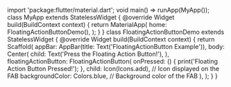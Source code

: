 import 'package:flutter/material.dart';
void main() => runApp(MyApp());
class MyApp extends StatelessWidget {
@override
 Widget build(BuildContext context) {
 return MaterialApp(
 home: FloatingActionButtonDemo(),
 );
 }
}
class FloatingActionButtonDemo extends StatelessWidget {
 @override
 Widget build(BuildContext context) {
 return Scaffold(
 appBar: AppBar(title: Text('FloatingActionButton Example')),
 body: Center(
 child: Text('Press the Floating Action Button!'),
 ),
 floatingActionButton: FloatingActionButton(
 onPressed: () {
 print('Floating Action Button Pressed!');
 },
 child: Icon(Icons.add), // Icon displayed on the FAB
 backgroundColor: Colors.blue, // Background color of the FAB
 ),
 );
 }
}
